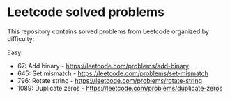 # Leetcode solved problems

This repository contains solved problems from Leetcode organized by difficulty:

Easy:

- 67: Add binary - https://leetcode.com/problems/add-binary
- 645: Set mismatch - https://leetcode.com/problems/set-mismatch
- 796: Rotate string - https://leetcode.com/problems/rotate-string
- 1089: Duplicate zeros - https://leetcode.com/problems/duplicate-zeros